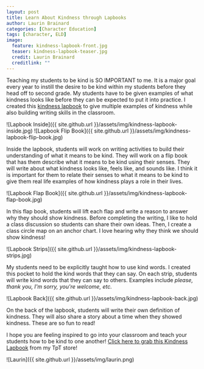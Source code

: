 ```yaml
---
layout: post
title: Learn About Kindness through Lapbooks
author: Laurin Brainard
categories: [Character Education]
tags: [character, ELD]
image:
  feature: kindness-lapbook-front.jpg
  teaser: kindness-lapbook-teaser.jpg
  credit: Laurin Brainard
  creditlink: ""
---
```

Teaching my students to be kind is SO IMPORTANT to me. It is a major goal every year to instill the desire to be kind within my students before they head off to second grade. My students have to be given examples of what kindness looks like before they can be expected to put it into practice. I created this [kindness lapbook](http://bit.ly/2w1wNhg) to give multiple examples of kindness while also building writing skills in the classroom. 

![Lapbook Inside]({{ site.github.url }}/assets/img/kindness-lapbook-inside.jpg)
![Lapbook Flip Book]({{ site.github.url }}/assets/img/kindness-lapbook-flip-book.jpg)

Inside the lapbook, students will work on writing activities to build their understanding of what it means to be kind. They will work on a flip book that has them describe what it means to be kind using their senses. They will write about what kindness looks like, feels like, and sounds like. I think it is important for them to relate their senses to what it means to be kind to give them real life examples of how kindness plays a role in their lives. 

![Lapbook Flap Book]({{ site.github.url }}/assets/img/kindness-lapbook-flap-book.jpg)

In this flap book, students will lift each flap and write a reason to answer why they should show kindness. Before completing the writing, I like to hold a class discussion so students can share their own ideas. Then, I create a class circle map on an anchor chart. I love hearing why they think we should show kindness! 

![Lapbook Strips]({{ site.github.url }}/assets/img/kindness-lapbook-strips.jpg)

My students need to be explicitly taught how to use kind words. I created this pocket to hold the kind words that they can say. On each strip, students will write kind words that they can say to others. Examples include *please, thank you, I'm sorry, you're welcome, etc.* 

![Lapbook Back]({{ site.github.url }}/assets/img/kindness-lapbook-back.jpg)

On the back of the lapbook, students will write their own definition of kindness. They will also share a story about a time when they showed kindness. These are so fun to read! 

I hope you are feeling inspired to go into your classroom and teach your students how to be kind to one another! [Click here to grab this Kindness Lapbook](http://bit.ly/2w1wNhg) from my TpT store!

![Laurin]({{ site.github.url }}/assets/img/laurin.png)